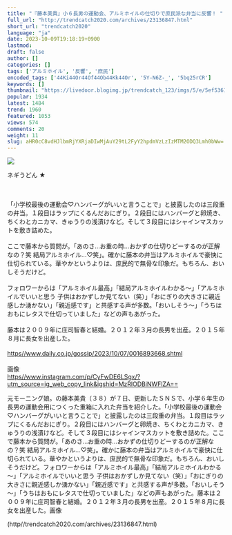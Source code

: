 ```yaml
---
title: "『藤本美貴』小６長男の運動会、アルミホイルの仕切りで庶民派な弁当に反響！ "
full_url: "http://trendcatch2020.com/archives/23136847.html"
short_url: "trendcatch2020"
language: "ja"
date: 2023-10-09T19:18:19+0900
lastmod: 
draft: false
author: []
categories: []
tags: ['アルミホイル', '反響', '庶民']
encoded_tags: ['44Ki44Or44Of44Ob44Kk44Or', '5Y-N6Z-_', '5bq25rCR']
keywords: []
thumbnail: "https://livedoor.blogimg.jp/trendcatch_123/imgs/5/e/5ef53614.jpg"
popular: 1934
latest: 1484
trend: 1960
featured: 1053
views: 574
comments: 20
weight: 11
slug: aHR0cC8vdHJlbmRjYXRjaDIwMjAuY29tL2FyY2hpdmVzLzIzMTM2ODQ3Lmh0bWw=
---
```


![](https://livedoor.blogimg.jp/trendcatch_123/imgs/5/e/5ef53614.jpg)

<div><p>ネギうどん ★ </p><br> <br> 「小学校最後の運動会♡ハンバーグがいいと言うことで」と披露したのは三段重の弁当。１段目はラップにくるんだおにぎり。２段目にはハンバーグと卵焼き、ちくわとカニカマ、きゅうりの浅漬けなど。そして３段目にはシャインマスカットを敷き詰めた。 <br> <br> ここで藤本から質問が。「あのさ…お重の時…おかずの仕切りどーするのが正解なの？笑 結局アルミホイル…♡笑」。確かに藤本の弁当はアルミホイルで豪快に仕切られている。華やかというよりは、庶民的で無骨な印象だ。もちろん、おいしそうだけど。 <br> <br> フォロワーからは「アルミホイル最高」「結局アルミホイルわかる～」「アルミホイルでいいと思う 子供はおかずしか見てない（笑）」「おにぎりの大きさに親近感しか湧かない」「親近感です」と共感する声が多数。「おいしそう～」「うちはおもにレタスで仕切っていました」などの声もあがった。 <br> <br> 藤本は２００９年に庄司智春と結婚。２０１２年３月の長男を出産。２０１５年８月に長女を出産した。 <br> <br> <a target='_blank' href='https//www.daily.co.jp/gossip/2023/10/07/0016893668.shtml'>https//www.daily.co.jp/gossip/2023/10/07/0016893668.shtml</a> <br> <br> 画像 <br> <a target='_blank' href='https//www.instagram.com/p/CyFwDE6LSgx/?utm_source=ig_web_copy_link&igshid=MzRlODBiNWFlZA=='>https//www.instagram.com/p/CyFwDE6LSgx/?utm_source=ig_web_copy_link&igshid=MzRlODBiNWFlZA==</a> <p>元モーニング娘。の藤本美貴（３８）が７日、更新したＳＮＳで、小学６年生の長男の運動会用につくった重箱に入れた弁当を紹介した。「小学校最後の運動会♡ハンバーグがいいと言うことで」と披露したのは三段重の弁当。１段目はラップにくるんだおにぎり。２段目にはハンバーグと卵焼き、ちくわとカニカマ、きゅうりの浅漬けなど。そして３段目にはシャインマスカットを敷き詰めた。ここで藤本から質問が。「あのさ…お重の時…おかずの仕切りどーするのが正解なの？笑 結局アルミホイル…♡笑」。確かに藤本の弁当はアルミホイルで豪快に仕切られている。華やかというよりは、庶民的で無骨な印象だ。もちろん、おいしそうだけど。フォロワーからは「アルミホイル最高」「結局アルミホイルわかる～」「アルミホイルでいいと思う 子供はおかずしか見てない（笑）」「おにぎりの大きさに親近感しか湧かない」「親近感です」と共感する声が多数。「おいしそう～」「うちはおもにレタスで仕切っていました」などの声もあがった。藤本は２００９年に庄司智春と結婚。２０１２年３月の長男を出産。２０１５年８月に長女を出産した。画像</p></div>

(http//trendcatch2020.com/archives/23136847.html)
